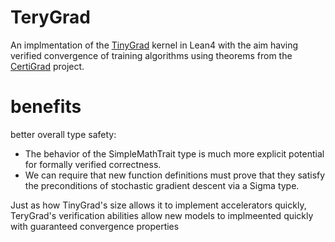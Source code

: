 # TeryGrad

An implmentation of the [TinyGrad](https://github.com/tinygrad/tinygrad) kernel in Lean4 with the aim having verified convergence of training algorithms using theorems from the [CertiGrad](https://github.com/dselsam/certigrad/) project.

# benefits

better overall type safety:
- The behavior of the SimpleMathTrait type is much more explicit
potential for formally verified correctness.
- We can require that new function definitions must prove that they satisfy the preconditions of stochastic gradient descent via a Sigma type.

Just as how TinyGrad's size allows it to implement accelerators quickly, TeryGrad's verification abilities allow new models to implmeented quickly with guaranteed convergence properties
